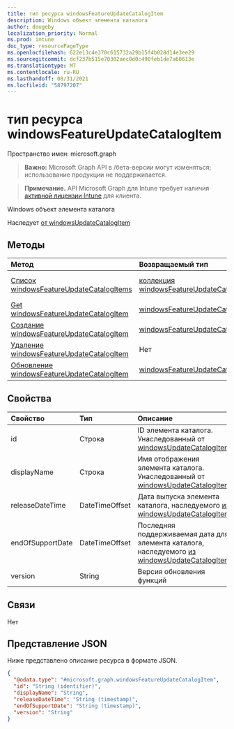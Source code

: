 ```yaml
---
title: тип ресурса windowsFeatureUpdateCatalogItem
description: Windows объект элемента каталога
author: dougeby
localization_priority: Normal
ms.prod: intune
doc_type: resourcePageType
ms.openlocfilehash: 622e13c4e370c615732a29b15f4b028d14e3ee29
ms.sourcegitcommit: dcf237b515e70302aec0d0c490feb1de7a60613e
ms.translationtype: MT
ms.contentlocale: ru-RU
ms.lasthandoff: 08/31/2021
ms.locfileid: "58797207"
---
```

# <a name="windowsfeatureupdatecatalogitem-resource-type"></a>тип ресурса windowsFeatureUpdateCatalogItem

Пространство имен: microsoft.graph

> **Важно:** Microsoft Graph API в /бета-версии могут изменяться; использование продукции не поддерживается.

> **Примечание.** API Microsoft Graph для Intune требует наличия [активной лицензии Intune](https://go.microsoft.com/fwlink/?linkid=839381) для клиента.

Windows объект элемента каталога


Наследует [от windowsUpdateCatalogItem](../resources/intune-softwareupdate-windowsupdatecatalogitem.md)

## <a name="methods"></a>Методы
|Метод|Возвращаемый тип|Описание|
|:---|:---|:---|
|[Список windowsFeatureUpdateCatalogItems](../api/intune-softwareupdate-windowsfeatureupdatecatalogitem-list.md)|[коллекция windowsFeatureUpdateCatalogItem](../resources/intune-softwareupdate-windowsfeatureupdatecatalogitem.md)|Список свойств и связей [объектов windowsFeatureUpdateCatalogItem.](../resources/intune-softwareupdate-windowsfeatureupdatecatalogitem.md)|
|[Get windowsFeatureUpdateCatalogItem](../api/intune-softwareupdate-windowsfeatureupdatecatalogitem-get.md)|[windowsFeatureUpdateCatalogItem](../resources/intune-softwareupdate-windowsfeatureupdatecatalogitem.md)|Чтение свойств и связей [объекта windowsFeatureUpdateCatalogItem.](../resources/intune-softwareupdate-windowsfeatureupdatecatalogitem.md)|
|[Создание windowsFeatureUpdateCatalogItem](../api/intune-softwareupdate-windowsfeatureupdatecatalogitem-create.md)|[windowsFeatureUpdateCatalogItem](../resources/intune-softwareupdate-windowsfeatureupdatecatalogitem.md)|Создайте [новый объект windowsFeatureUpdateCatalogItem.](../resources/intune-softwareupdate-windowsfeatureupdatecatalogitem.md)|
|[Удаление windowsFeatureUpdateCatalogItem](../api/intune-softwareupdate-windowsfeatureupdatecatalogitem-delete.md)|Нет|Удаляет [windowsFeatureUpdateCatalogItem](../resources/intune-softwareupdate-windowsfeatureupdatecatalogitem.md).|
|[Обновление windowsFeatureUpdateCatalogItem](../api/intune-softwareupdate-windowsfeatureupdatecatalogitem-update.md)|[windowsFeatureUpdateCatalogItem](../resources/intune-softwareupdate-windowsfeatureupdatecatalogitem.md)|Обновите свойства [объекта windowsFeatureUpdateCatalogItem.](../resources/intune-softwareupdate-windowsfeatureupdatecatalogitem.md)|

## <a name="properties"></a>Свойства
|Свойство|Тип|Описание|
|:---|:---|:---|
|id|Строка|ID элемента каталога. Унаследованный от [windowsUpdateCatalogItem](../resources/intune-softwareupdate-windowsupdatecatalogitem.md)|
|displayName|Строка|Имя отображения элемента каталога. Унаследованный от [windowsUpdateCatalogItem](../resources/intune-softwareupdate-windowsupdatecatalogitem.md)|
|releaseDateTime|DateTimeOffset|Дата выпуска элемента каталога, наследуемого [из windowsUpdateCatalogItem](../resources/intune-softwareupdate-windowsupdatecatalogitem.md)|
|endOfSupportDate|DateTimeOffset|Последняя поддерживаемая дата для элемента каталога, наследуемого [из windowsUpdateCatalogItem](../resources/intune-softwareupdate-windowsupdatecatalogitem.md)|
|version|String|Версия обновления функций|

## <a name="relationships"></a>Связи
Нет

## <a name="json-representation"></a>Представление JSON
Ниже представлено описание ресурса в формате JSON.
<!-- {
  "blockType": "resource",
  "keyProperty": "id",
  "@odata.type": "microsoft.graph.windowsFeatureUpdateCatalogItem"
}
-->
``` json
{
  "@odata.type": "#microsoft.graph.windowsFeatureUpdateCatalogItem",
  "id": "String (identifier)",
  "displayName": "String",
  "releaseDateTime": "String (timestamp)",
  "endOfSupportDate": "String (timestamp)",
  "version": "String"
}
```



